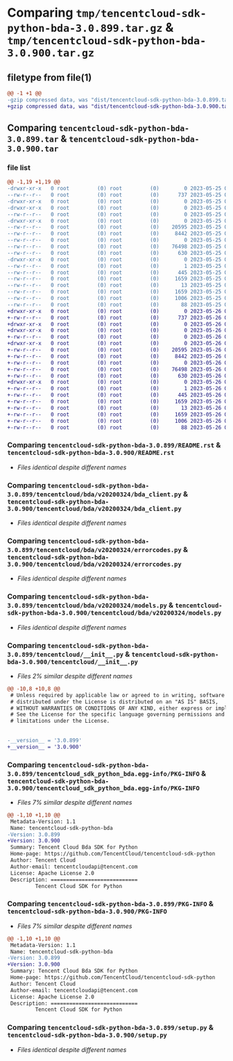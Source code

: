 # Comparing `tmp/tencentcloud-sdk-python-bda-3.0.899.tar.gz` & `tmp/tencentcloud-sdk-python-bda-3.0.900.tar.gz`

## filetype from file(1)

```diff
@@ -1 +1 @@
-gzip compressed data, was "dist/tencentcloud-sdk-python-bda-3.0.899.tar", last modified: Thu May 25 00:17:20 2023, max compression
+gzip compressed data, was "dist/tencentcloud-sdk-python-bda-3.0.900.tar", last modified: Fri May 26 02:10:47 2023, max compression
```

## Comparing `tencentcloud-sdk-python-bda-3.0.899.tar` & `tencentcloud-sdk-python-bda-3.0.900.tar`

### file list

```diff
@@ -1,19 +1,19 @@
-drwxr-xr-x   0 root         (0) root         (0)        0 2023-05-25 00:17:20.000000 tencentcloud-sdk-python-bda-3.0.899/
--rw-r--r--   0 root         (0) root         (0)      737 2023-05-25 00:17:19.000000 tencentcloud-sdk-python-bda-3.0.899/README.rst
-drwxr-xr-x   0 root         (0) root         (0)        0 2023-05-25 00:17:20.000000 tencentcloud-sdk-python-bda-3.0.899/tencentcloud/
-drwxr-xr-x   0 root         (0) root         (0)        0 2023-05-25 00:17:20.000000 tencentcloud-sdk-python-bda-3.0.899/tencentcloud/bda/
--rw-r--r--   0 root         (0) root         (0)        0 2023-05-25 00:17:19.000000 tencentcloud-sdk-python-bda-3.0.899/tencentcloud/bda/__init__.py
-drwxr-xr-x   0 root         (0) root         (0)        0 2023-05-25 00:17:20.000000 tencentcloud-sdk-python-bda-3.0.899/tencentcloud/bda/v20200324/
--rw-r--r--   0 root         (0) root         (0)    20595 2023-05-25 00:17:19.000000 tencentcloud-sdk-python-bda-3.0.899/tencentcloud/bda/v20200324/bda_client.py
--rw-r--r--   0 root         (0) root         (0)     8442 2023-05-25 00:17:19.000000 tencentcloud-sdk-python-bda-3.0.899/tencentcloud/bda/v20200324/errorcodes.py
--rw-r--r--   0 root         (0) root         (0)        0 2023-05-25 00:17:19.000000 tencentcloud-sdk-python-bda-3.0.899/tencentcloud/bda/v20200324/__init__.py
--rw-r--r--   0 root         (0) root         (0)    76498 2023-05-25 00:17:19.000000 tencentcloud-sdk-python-bda-3.0.899/tencentcloud/bda/v20200324/models.py
--rw-r--r--   0 root         (0) root         (0)      630 2023-05-25 00:17:19.000000 tencentcloud-sdk-python-bda-3.0.899/tencentcloud/__init__.py
-drwxr-xr-x   0 root         (0) root         (0)        0 2023-05-25 00:17:20.000000 tencentcloud-sdk-python-bda-3.0.899/tencentcloud_sdk_python_bda.egg-info/
--rw-r--r--   0 root         (0) root         (0)        1 2023-05-25 00:17:20.000000 tencentcloud-sdk-python-bda-3.0.899/tencentcloud_sdk_python_bda.egg-info/dependency_links.txt
--rw-r--r--   0 root         (0) root         (0)      445 2023-05-25 00:17:20.000000 tencentcloud-sdk-python-bda-3.0.899/tencentcloud_sdk_python_bda.egg-info/SOURCES.txt
--rw-r--r--   0 root         (0) root         (0)     1659 2023-05-25 00:17:20.000000 tencentcloud-sdk-python-bda-3.0.899/tencentcloud_sdk_python_bda.egg-info/PKG-INFO
--rw-r--r--   0 root         (0) root         (0)       13 2023-05-25 00:17:20.000000 tencentcloud-sdk-python-bda-3.0.899/tencentcloud_sdk_python_bda.egg-info/top_level.txt
--rw-r--r--   0 root         (0) root         (0)     1659 2023-05-25 00:17:20.000000 tencentcloud-sdk-python-bda-3.0.899/PKG-INFO
--rw-r--r--   0 root         (0) root         (0)     1006 2023-05-25 00:17:19.000000 tencentcloud-sdk-python-bda-3.0.899/setup.py
--rw-r--r--   0 root         (0) root         (0)       88 2023-05-25 00:17:20.000000 tencentcloud-sdk-python-bda-3.0.899/setup.cfg
+drwxr-xr-x   0 root         (0) root         (0)        0 2023-05-26 02:10:47.000000 tencentcloud-sdk-python-bda-3.0.900/
+-rw-r--r--   0 root         (0) root         (0)      737 2023-05-26 02:10:47.000000 tencentcloud-sdk-python-bda-3.0.900/README.rst
+drwxr-xr-x   0 root         (0) root         (0)        0 2023-05-26 02:10:47.000000 tencentcloud-sdk-python-bda-3.0.900/tencentcloud/
+drwxr-xr-x   0 root         (0) root         (0)        0 2023-05-26 02:10:47.000000 tencentcloud-sdk-python-bda-3.0.900/tencentcloud/bda/
+-rw-r--r--   0 root         (0) root         (0)        0 2023-05-26 02:10:47.000000 tencentcloud-sdk-python-bda-3.0.900/tencentcloud/bda/__init__.py
+drwxr-xr-x   0 root         (0) root         (0)        0 2023-05-26 02:10:47.000000 tencentcloud-sdk-python-bda-3.0.900/tencentcloud/bda/v20200324/
+-rw-r--r--   0 root         (0) root         (0)    20595 2023-05-26 02:10:47.000000 tencentcloud-sdk-python-bda-3.0.900/tencentcloud/bda/v20200324/bda_client.py
+-rw-r--r--   0 root         (0) root         (0)     8442 2023-05-26 02:10:47.000000 tencentcloud-sdk-python-bda-3.0.900/tencentcloud/bda/v20200324/errorcodes.py
+-rw-r--r--   0 root         (0) root         (0)        0 2023-05-26 02:10:47.000000 tencentcloud-sdk-python-bda-3.0.900/tencentcloud/bda/v20200324/__init__.py
+-rw-r--r--   0 root         (0) root         (0)    76498 2023-05-26 02:10:47.000000 tencentcloud-sdk-python-bda-3.0.900/tencentcloud/bda/v20200324/models.py
+-rw-r--r--   0 root         (0) root         (0)      630 2023-05-26 02:10:47.000000 tencentcloud-sdk-python-bda-3.0.900/tencentcloud/__init__.py
+drwxr-xr-x   0 root         (0) root         (0)        0 2023-05-26 02:10:47.000000 tencentcloud-sdk-python-bda-3.0.900/tencentcloud_sdk_python_bda.egg-info/
+-rw-r--r--   0 root         (0) root         (0)        1 2023-05-26 02:10:47.000000 tencentcloud-sdk-python-bda-3.0.900/tencentcloud_sdk_python_bda.egg-info/dependency_links.txt
+-rw-r--r--   0 root         (0) root         (0)      445 2023-05-26 02:10:47.000000 tencentcloud-sdk-python-bda-3.0.900/tencentcloud_sdk_python_bda.egg-info/SOURCES.txt
+-rw-r--r--   0 root         (0) root         (0)     1659 2023-05-26 02:10:47.000000 tencentcloud-sdk-python-bda-3.0.900/tencentcloud_sdk_python_bda.egg-info/PKG-INFO
+-rw-r--r--   0 root         (0) root         (0)       13 2023-05-26 02:10:47.000000 tencentcloud-sdk-python-bda-3.0.900/tencentcloud_sdk_python_bda.egg-info/top_level.txt
+-rw-r--r--   0 root         (0) root         (0)     1659 2023-05-26 02:10:47.000000 tencentcloud-sdk-python-bda-3.0.900/PKG-INFO
+-rw-r--r--   0 root         (0) root         (0)     1006 2023-05-26 02:10:47.000000 tencentcloud-sdk-python-bda-3.0.900/setup.py
+-rw-r--r--   0 root         (0) root         (0)       88 2023-05-26 02:10:47.000000 tencentcloud-sdk-python-bda-3.0.900/setup.cfg
```

### Comparing `tencentcloud-sdk-python-bda-3.0.899/README.rst` & `tencentcloud-sdk-python-bda-3.0.900/README.rst`

 * *Files identical despite different names*

### Comparing `tencentcloud-sdk-python-bda-3.0.899/tencentcloud/bda/v20200324/bda_client.py` & `tencentcloud-sdk-python-bda-3.0.900/tencentcloud/bda/v20200324/bda_client.py`

 * *Files identical despite different names*

### Comparing `tencentcloud-sdk-python-bda-3.0.899/tencentcloud/bda/v20200324/errorcodes.py` & `tencentcloud-sdk-python-bda-3.0.900/tencentcloud/bda/v20200324/errorcodes.py`

 * *Files identical despite different names*

### Comparing `tencentcloud-sdk-python-bda-3.0.899/tencentcloud/bda/v20200324/models.py` & `tencentcloud-sdk-python-bda-3.0.900/tencentcloud/bda/v20200324/models.py`

 * *Files identical despite different names*

### Comparing `tencentcloud-sdk-python-bda-3.0.899/tencentcloud/__init__.py` & `tencentcloud-sdk-python-bda-3.0.900/tencentcloud/__init__.py`

 * *Files 2% similar despite different names*

```diff
@@ -10,8 +10,8 @@
 # Unless required by applicable law or agreed to in writing, software
 # distributed under the License is distributed on an "AS IS" BASIS,
 # WITHOUT WARRANTIES OR CONDITIONS OF ANY KIND, either express or implied.
 # See the License for the specific language governing permissions and
 # limitations under the License.
 
 
-__version__ = '3.0.899'
+__version__ = '3.0.900'
```

### Comparing `tencentcloud-sdk-python-bda-3.0.899/tencentcloud_sdk_python_bda.egg-info/PKG-INFO` & `tencentcloud-sdk-python-bda-3.0.900/tencentcloud_sdk_python_bda.egg-info/PKG-INFO`

 * *Files 7% similar despite different names*

```diff
@@ -1,10 +1,10 @@
 Metadata-Version: 1.1
 Name: tencentcloud-sdk-python-bda
-Version: 3.0.899
+Version: 3.0.900
 Summary: Tencent Cloud Bda SDK for Python
 Home-page: https://github.com/TencentCloud/tencentcloud-sdk-python
 Author: Tencent Cloud
 Author-email: tencentcloudapi@tencent.com
 License: Apache License 2.0
 Description: ============================
         Tencent Cloud SDK for Python
```

### Comparing `tencentcloud-sdk-python-bda-3.0.899/PKG-INFO` & `tencentcloud-sdk-python-bda-3.0.900/PKG-INFO`

 * *Files 7% similar despite different names*

```diff
@@ -1,10 +1,10 @@
 Metadata-Version: 1.1
 Name: tencentcloud-sdk-python-bda
-Version: 3.0.899
+Version: 3.0.900
 Summary: Tencent Cloud Bda SDK for Python
 Home-page: https://github.com/TencentCloud/tencentcloud-sdk-python
 Author: Tencent Cloud
 Author-email: tencentcloudapi@tencent.com
 License: Apache License 2.0
 Description: ============================
         Tencent Cloud SDK for Python
```

### Comparing `tencentcloud-sdk-python-bda-3.0.899/setup.py` & `tencentcloud-sdk-python-bda-3.0.900/setup.py`

 * *Files identical despite different names*

